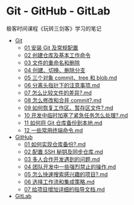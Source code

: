 # Git - GitHub - GitLab

极客时间课程《玩转三剑客》学习的笔记

- [Git]()
  - [01 安装 Git 及常规配置](Git\01安装Git及常规配置.md)
  - [02 创建仓库及基本工作命令](Git\02创建仓库及基本工作命令.md)
  - [03 文件的重命名和删除](Git\03文件的重命名和删除.md)
  - [04 创建、切换、删除分支](Git\04创建、切换、删除分支.md)
  - [05 三个对象 commit、tree 和 blob.md](Git\05三个对象commit、tree和blob.md)
  - [06 分离头指针下的注意事项.md](Git\06分离头指针下的注意事项.md)
  - [07 怎么比较文件的差异?.md](Git\07怎么比较文件的差异?.md)
  - [08 怎么修改和合并 commit?.md](Git\08怎么修改和合并commit?.md)
  - [09 如何恢复工作区、暂存区文件?.md](Git\09如何恢复工作区、暂存区文件?.md)
  - [10 开发中临时加塞了紧急任务怎么处理?.md](Git\10开发中临时加塞了紧急任务怎么处理?.md)
  - [11 如何将 Git 仓库备份到本地.md](Git\11如何将Git仓库备份到本地.md)
  - [12 一些常用终端命令.md](Git\12一些常用终端命令.md)
- [GitHub]()
  - [01 如何实现仓库备份?.md](GitHub\01如何实现仓库备份?.md)
  - [02 配置 SSH 秘钥及同步仓库.md](GitHub\02配置SSH秘钥及同步仓库.md)
  - [03 多人合作开发遇到的问题.md](GitHub\03多人合作开发遇到的问题.md)
  - [04 团队开发中一些强烈禁止的操作.md](GitHub\04团队开发中一些强烈禁止的操作.md)
  - [05 怎么快速搜索感兴趣的项目?.md](GitHub\05怎么快速搜索感兴趣的项目?.md)
  - [06 选择工作流和集成策略.md](GitHub\06选择工作流和集成策略.md)
  - [07 给项目增加详细的指导文档.md](GitHub\07给项目增加详细的指导文档.md)
- [GitLab]()
